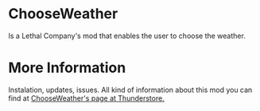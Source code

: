 # ChooseWeather
Is a Lethal Company's mod that enables the user to choose the weather.



# More Information 
Instalation, updates, issues. All kind of information about this mod you can find at [ChooseWeather's page at Thunderstore.](https://thunderstore.io/c/lethal-company/p/digjohnsons/ChooseWeather/)




